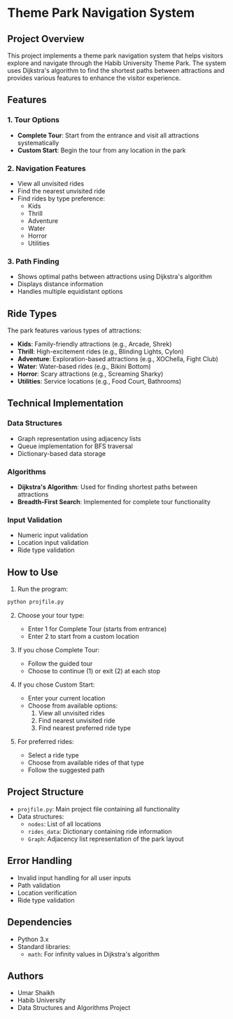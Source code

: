 # Theme Park Navigation System

## Project Overview
This project implements a theme park navigation system that helps visitors explore and navigate through the Habib University Theme Park. The system uses Dijkstra's algorithm to find the shortest paths between attractions and provides various features to enhance the visitor experience.

## Features

### 1. Tour Options
- **Complete Tour**: Start from the entrance and visit all attractions systematically
- **Custom Start**: Begin the tour from any location in the park

### 2. Navigation Features
- View all unvisited rides
- Find the nearest unvisited ride
- Find rides by type preference:
  - Kids
  - Thrill
  - Adventure
  - Water
  - Horror
  - Utilities

### 3. Path Finding
- Shows optimal paths between attractions using Dijkstra's algorithm
- Displays distance information
- Handles multiple equidistant options

## Ride Types
The park features various types of attractions:
- **Kids**: Family-friendly attractions (e.g., Arcade, Shrek)
- **Thrill**: High-excitement rides (e.g., Blinding Lights, Cylon)
- **Adventure**: Exploration-based attractions (e.g., XOChella, Fight Club)
- **Water**: Water-based rides (e.g., Bikini Bottom)
- **Horror**: Scary attractions (e.g., Screaming Sharky)
- **Utilities**: Service locations (e.g., Food Court, Bathrooms)

## Technical Implementation

### Data Structures
- Graph representation using adjacency lists
- Queue implementation for BFS traversal
- Dictionary-based data storage

### Algorithms
- **Dijkstra's Algorithm**: Used for finding shortest paths between attractions
- **Breadth-First Search**: Implemented for complete tour functionality

### Input Validation
- Numeric input validation
- Location input validation
- Ride type validation

## How to Use

1. Run the program:
```python
python projfile.py
```

2. Choose your tour type:
   - Enter 1 for Complete Tour (starts from entrance)
   - Enter 2 to start from a custom location

3. If you chose Complete Tour:
   - Follow the guided tour
   - Choose to continue (1) or exit (2) at each stop

4. If you chose Custom Start:
   - Enter your current location
   - Choose from available options:
     1. View all unvisited rides
     2. Find nearest unvisited ride
     3. Find nearest preferred ride type

5. For preferred rides:
   - Select a ride type
   - Choose from available rides of that type
   - Follow the suggested path

## Project Structure
- `projfile.py`: Main project file containing all functionality
- Data structures:
  - `nodes`: List of all locations
  - `rides_data`: Dictionary containing ride information
  - `Graph`: Adjacency list representation of the park layout

## Error Handling
- Invalid input handling for all user inputs
- Path validation
- Location verification
- Ride type validation

## Dependencies
- Python 3.x
- Standard libraries:
  - `math`: For infinity values in Dijkstra's algorithm

## Authors
- Umar Shaikh
- Habib University
- Data Structures and Algorithms Project
